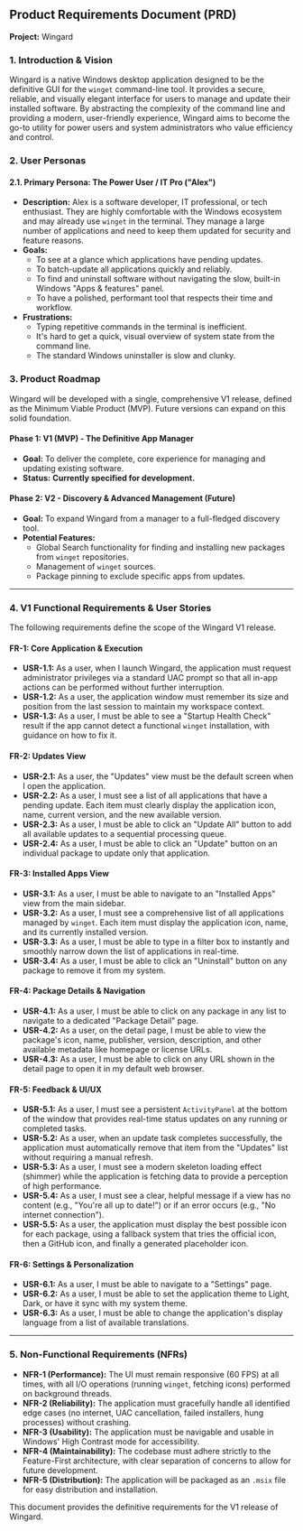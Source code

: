## Product Requirements Document (PRD)
**Project:** Wingard

### 1. Introduction & Vision

Wingard is a native Windows desktop application designed to be the definitive GUI for the `winget` command-line tool. It provides a secure, reliable, and visually elegant interface for users to manage and update their installed software. By abstracting the complexity of the command line and providing a modern, user-friendly experience, Wingard aims to become the go-to utility for power users and system administrators who value efficiency and control.

### 2. User Personas

#### 2.1. Primary Persona: The Power User / IT Pro ("Alex")
*   **Description:** Alex is a software developer, IT professional, or tech enthusiast. They are highly comfortable with the Windows ecosystem and may already use `winget` in the terminal. They manage a large number of applications and need to keep them updated for security and feature reasons.
*   **Goals:**
    *   To see at a glance which applications have pending updates.
    *   To batch-update all applications quickly and reliably.
    *   To find and uninstall software without navigating the slow, built-in Windows "Apps & features" panel.
    *   To have a polished, performant tool that respects their time and workflow.
*   **Frustrations:**
    *   Typing repetitive commands in the terminal is inefficient.
    *   It's hard to get a quick, visual overview of system state from the command line.
    *   The standard Windows uninstaller is slow and clunky.

### 3. Product Roadmap

Wingard will be developed with a single, comprehensive V1 release, defined as the Minimum Viable Product (MVP). Future versions can expand on this solid foundation.

#### **Phase 1: V1 (MVP) - The Definitive App Manager**
*   **Goal:** To deliver the complete, core experience for managing and updating existing software.
*   **Status:** **Currently specified for development.**

#### **Phase 2: V2 - Discovery & Advanced Management (Future)**
*   **Goal:** To expand Wingard from a manager to a full-fledged discovery tool.
*   **Potential Features:**
    *   Global Search functionality for finding and installing new packages from `winget` repositories.
    *   Management of `winget` sources.
    *   Package pinning to exclude specific apps from updates.

---

### 4. V1 Functional Requirements & User Stories

The following requirements define the scope of the Wingard V1 release.

#### **FR-1: Core Application & Execution**
*   **USR-1.1:** As a user, when I launch Wingard, the application must request administrator privileges via a standard UAC prompt so that all in-app actions can be performed without further interruption.
*   **USR-1.2:** As a user, the application window must remember its size and position from the last session to maintain my workspace context.
*   **USR-1.3:** As a user, I must be able to see a "Startup Health Check" result if the app cannot detect a functional `winget` installation, with guidance on how to fix it.

#### **FR-2: Updates View**
*   **USR-2.1:** As a user, the "Updates" view must be the default screen when I open the application.
*   **USR-2.2:** As a user, I must see a list of all applications that have a pending update. Each item must clearly display the application icon, name, current version, and the new available version.
*   **USR-2.3:** As a user, I must be able to click an "Update All" button to add all available updates to a sequential processing queue.
*   **USR-2.4:** As a user, I must be able to click an "Update" button on an individual package to update only that application.

#### **FR-3: Installed Apps View**
*   **USR-3.1:** As a user, I must be able to navigate to an "Installed Apps" view from the main sidebar.
*   **USR-3.2:** As a user, I must see a comprehensive list of all applications managed by `winget`. Each item must display the application icon, name, and its currently installed version.
*   **USR-3.3:** As a user, I must be able to type in a filter box to instantly and smoothly narrow down the list of applications in real-time.
*   **USR-3.4:** As a user, I must be able to click an "Uninstall" button on any package to remove it from my system.

#### **FR-4: Package Details & Navigation**
*   **USR-4.1:** As a user, I must be able to click on any package in any list to navigate to a dedicated "Package Detail" page.
*   **USR-4.2:** As a user, on the detail page, I must be able to view the package's icon, name, publisher, version, description, and other available metadata like homepage or license URLs.
*   **USR-4.3:** As a user, I must be able to click on any URL shown in the detail page to open it in my default web browser.

#### **FR-5: Feedback & UI/UX**
*   **USR-5.1:** As a user, I must see a persistent `ActivityPanel` at the bottom of the window that provides real-time status updates on any running or completed tasks.
*   **USR-5.2:** As a user, when an update task completes successfully, the application must automatically remove that item from the "Updates" list without requiring a manual refresh.
*   **USR-5.3:** As a user, I must see a modern skeleton loading effect (shimmer) while the application is fetching data to provide a perception of high performance.
*   **USR-5.4:** As a user, I must see a clear, helpful message if a view has no content (e.g., "You're all up to date!") or if an error occurs (e.g., "No internet connection").
*   **USR-5.5:** As a user, the application must display the best possible icon for each package, using a fallback system that tries the official icon, then a GitHub icon, and finally a generated placeholder icon.

#### **FR-6: Settings & Personalization**
*   **USR-6.1:** As a user, I must be able to navigate to a "Settings" page.
*   **USR-6.2:** As a user, I must be able to set the application theme to Light, Dark, or have it sync with my system theme.
*   **USR-6.3:** As a user, I must be able to change the application's display language from a list of available translations.

---

### 5. Non-Functional Requirements (NFRs)

*   **NFR-1 (Performance):** The UI must remain responsive (60 FPS) at all times, with all I/O operations (running `winget`, fetching icons) performed on background threads.
*   **NFR-2 (Reliability):** The application must gracefully handle all identified edge cases (no internet, UAC cancellation, failed installers, hung processes) without crashing.
*   **NFR-3 (Usability):** The application must be navigable and usable in Windows' High Contrast mode for accessibility.
*   **NFR-4 (Maintainability):** The codebase must adhere strictly to the Feature-First architecture, with clear separation of concerns to allow for future development.
*   **NFR-5 (Distribution):** The application will be packaged as an `.msix` file for easy distribution and installation.

This document provides the definitive requirements for the V1 release of Wingard.